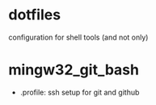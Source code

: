dotfiles
========

configuration for shell tools (and not only)

mingw32_git_bash
========
* .profile: ssh setup for git and github
